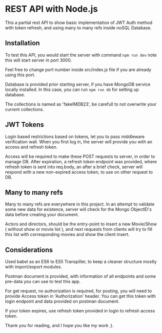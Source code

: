 # REST API with Node.js

This a partial rest API to show basic implementation of JWT Auth method with token refresh, and using many to many refs inside noSQL Database.

## Installation

To test this API, you would start the server with command ```npm run dev``` note this will start server in port 3000.

Feel free to change port number inside src/index.js file if you are already using this port.

Database is provided prior starting server, if you have MongoDB service locally installed. In this case, you can run ```npm run db``` for setting up database.

The collections is named as 'fakeIMDB23', be carefull to not overwrite your current collections.

## JWT Tokens

Login based restrictions based on tokens, let you to pass middleware verification wall. When you first log in, the server will provide you with an access and refresh token. 

Access will be required to make these POST requests to server, in order to manage DB. After expiration, a refresh token endpoint was provided, where refresh token is sent into req.body, an after a brief check, server will respond with a new non-expired access token, to use on other request to DB.

## Many to many refs

Many to many refs are everywhere in this project. In an attempt to validate some new data for existence, server will check for the Mongo ObjectID's data before creating your document.

Actors and directors, should be the entry-point to insert a new Movie/Show ( without show or movie list ), and next requests from clients will try to fill this list with corresponding movies and show the client insert.

## Considerations

Used babel as an ES6 to ES5 Transpiller, to keep a cleaner structure mostly with import/export modules.

Postman document is provided, with information of all endpoints and some pre-data you can use to test this app.

For get request, no authorization is required, for posting, you will need to provide Access token in 'Authorization' header. You can get this token with login endpoint and data provided on postman document.

If your token expires, use refresh token provided in login to refresh access token.

Thank you for reading, and I hope you like my work ;).
